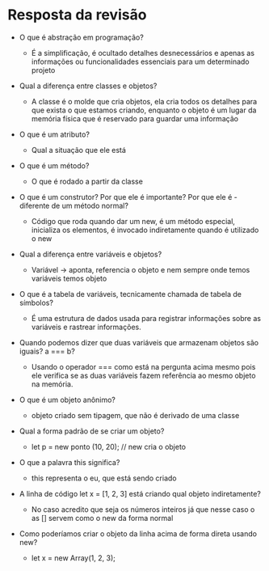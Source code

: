 <h1>Resposta da revisão</h1>

- O que é abstração em programação?
  - É a simplificação, é ocultado detalhes desnecessários e apenas as informações ou funcionalidades essenciais para um determinado projeto
  
- Qual a diferença entre classes e objetos?
  - A classe é o molde que cria objetos, ela cria todos os detalhes para que exista o que estamos criando, enquanto o objeto é um lugar da memória física que é reservado para guardar uma informação
  
- O que é um atributo?
  - Qual a situação que ele está
  
- O que é um método?
  - O que é rodado a partir da classe
  
- O que é um construtor? Por que ele é importante? Por que ele é - diferente de um método normal?
  - Código que roda quando dar um new, é um método especial, inicializa os elementos, é invocado indiretamente quando é utilizado o new
  
- Qual a diferença entre variáveis e objetos?
  - Variável → aponta, referencia o objeto e nem sempre onde temos variáveis temos objeto
  
- O que é a tabela de variáveis, tecnicamente chamada de tabela de símbolos?
  - É uma estrutura de dados usada para registrar informações sobre as variáveis e rastrear informações.
  
- Quando podemos dizer que duas variáveis que armazenam objetos são iguais? a === b?
  - Usando o operador === como está na pergunta acima mesmo pois ele verifica se as duas variáveis fazem referência ao mesmo objeto na memória.
  
- O que é um objeto anônimo?
  - objeto criado sem tipagem, que não é derivado de uma classe
  
- Qual a forma padrão de se criar um objeto?
  - let p = new ponto (10, 20); // new cria o objeto
  
- O que a palavra this significa?
  - this representa o eu, que está sendo criado
  
- A linha de código let x = [1, 2, 3] está criando qual objeto indiretamente?
  - No caso acredito que seja os números inteiros já que nesse caso o as [] servem como o new da forma normal
  
- Como poderíamos criar o objeto da linha acima de forma direta usando new?
  - let x = new Array(1, 2, 3);
